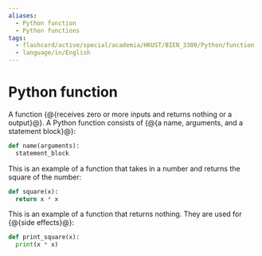 ```yaml
---
aliases:
  - Python function
  - Python functions
tags:
  - flashcard/active/special/academia/HKUST/BIEN_3300/Python/function
  - language/in/English
---
```


# Python function

A function {@{receives zero or more inputs and returns nothing or a output}@}. A Python function consists of {@{a name, arguments, and a statement block}@}: <!--SR:!2025-10-25,15,290!2025-10-24,14,290-->

```Python
def name(arguments):
  statement_block
```

This is an example of a function that takes in a number and returns the square of the number:

```Python
def square(x):
  return x * x
```

This is an example of a function that returns nothing. They are used for {@{side effects}@}: <!--SR:!2025-10-26,16,290-->

```Python
def print_square(x):
  print(x * x)
```
